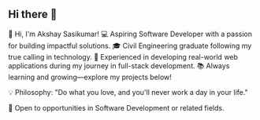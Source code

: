 ## Hi there 👋
👋 Hi, I'm Akshay Sasikumar!
💻 Aspiring Software Developer with a passion for building impactful solutions.
🎓 Civil Engineering graduate following my true calling in technology.
🌟 Experienced in developing real-world web applications during my journey in full-stack development.
📚 Always learning and growing—explore my projects below!

💡 Philosophy: "Do what you love, and you'll never work a day in your life."

🌟 Open to opportunities in Software Development or related fields.
